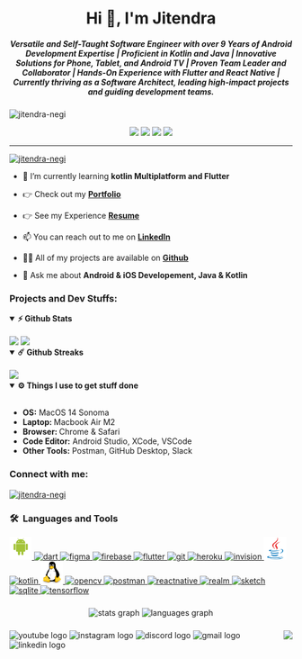 
<h1 align="center">Hi 👋, I'm Jitendra</h1>
<h5 align="center">Versatile and Self-Taught Software Engineer with over 9 Years of Android Development Expertise | Proficient in Kotlin and Java | Innovative Solutions for Phone, Tablet, and Android TV | Proven Team Leader and Collaborator | Hands-On Experience with Flutter and React Native | Currently thriving as a Software Architect, leading high-impact projects and guiding development teams.</h5>

<p align="left"> <img src="https://komarev.com/ghpvc/?username=jitendra-negi&label=Profile%20views&color=0e75b6&style=flat" alt="jitendra-negi" /> </p>


 <p align="center">
<img src="https://img.shields.io/badge/Age-33-blue" />
  <img src="https://img.shields.io/badge/Focus-Android,%20iOS%20Development -blue" />
  <img src="https://img.shields.io/badge/Lives-Noida%20,%20UP -blue" />
  <img src="https://img.shields.io/badge/Languages-Hindi%20%26%20English-blue" />
</p>
<hr>


<p align="left"> <a href="https://github.com/ryo-ma/github-profile-trophy"><img src="https://github-profile-trophy.vercel.app/?username=jitendra-negi" alt="jitendra-negi" /></a> </p>


- 🌱 I’m currently learning **kotlin Multiplatform and Flutter**
  
- 👉 Check out my **[Portfolio](https://drive.google.com/file/d/1ot9Zp1YTS7vhJ1GSoPTWkfoW5Cti8g-r/view?usp=sharing)**

- 👉 See my Experience **[Resume](https://drive.google.com/file/d/1oDBnSZxtsqtf9BCc8qSBprC3OMxW9sDl/view)**

- 📫 You can reach out to me on **[LinkedIn](https://www.linkedin.com/in/jitendra-negi/)**

- 👨‍💻 All of my projects are available on **[Github](https://github.com/jitendra-negi/)**

- 💬 Ask me about **Android & iOS Developement, Java & Kotlin**

### Projects and Dev Stuffs:

<details open>
  <summary><b>⚡ Github Stats</b></summary>

  <br />
  <img height="180em" src="https://github-readme-stats.vercel.app/api?username=jitendra-negi&theme=light&show_icons=true&include_all_commits=true" />
  <img height="180em" src="https://github-readme-stats.vercel.app/api/top-langs/?username=jitendra-negi&exclude_repo=KNN-Image-Classification&show_icons=true&layout=compact&langs_count=8"/>
</details>

<details open>
  <summary><b>☄️ Github Streaks</b></summary>

  <br />
  <img height="180em" src="https://github-readme-streak-stats.herokuapp.com/?user=jitendra-negi&theme=light&show_icons=true" />
</details>


<details open>
  <br />
  <summary><b>⚙️ Things I use to get stuff done</b></summary>
  	<ul>
  	    <li><b>OS:</b> MacOS 14 Sonoma</li>
	    <li><b>Laptop: </b> Macbook Air M2</li>
  	    <li><b>Browser: </b> Chrome & Safari</li>
	    <li><b>Code Editor:</b> Android Studio, XCode, VSCode</li>
 	    <li><b>Other Tools:</b> Postman, GitHub Desktop, Slack</li>
	</ul>
</details>


<h3 align="left">Connect with me:</h3>
<p align="left">
<a href="https://linkedin.com/in/jitendra-negi" target="blank"><img align="center" src="https://raw.githubusercontent.com/rahuldkjain/github-profile-readme-generator/master/src/images/icons/Social/linked-in-alt.svg" alt="jitendra-negi" height="30" width="40" /></a>
</p>

 ### 🛠 &nbsp;Languages and Tools
<p align="left"> <a href="https://developer.android.com" target="_blank" rel="noreferrer"> <img src="https://raw.githubusercontent.com/devicons/devicon/master/icons/android/android-original-wordmark.svg" alt="android" width="40" height="40"/> </a> <a href="https://dart.dev" target="_blank" rel="noreferrer"> <img src="https://www.vectorlogo.zone/logos/dartlang/dartlang-icon.svg" alt="dart" width="40" height="40"/> </a> <a href="https://www.figma.com/" target="_blank" rel="noreferrer"> <img src="https://www.vectorlogo.zone/logos/figma/figma-icon.svg" alt="figma" width="40" height="40"/> </a> <a href="https://firebase.google.com/" target="_blank" rel="noreferrer"> <img src="https://www.vectorlogo.zone/logos/firebase/firebase-icon.svg" alt="firebase" width="40" height="40"/> </a> <a href="https://flutter.dev" target="_blank" rel="noreferrer"> <img src="https://www.vectorlogo.zone/logos/flutterio/flutterio-icon.svg" alt="flutter" width="40" height="40"/> </a> <a href="https://git-scm.com/" target="_blank" rel="noreferrer"> <img src="https://www.vectorlogo.zone/logos/git-scm/git-scm-icon.svg" alt="git" width="40" height="40"/> </a> <a href="https://heroku.com" target="_blank" rel="noreferrer"> <img src="https://www.vectorlogo.zone/logos/heroku/heroku-icon.svg" alt="heroku" width="40" height="40"/> </a> <a href="https://www.invisionapp.com/" target="_blank" rel="noreferrer"> <img src="https://www.vectorlogo.zone/logos/invisionapp/invisionapp-icon.svg" alt="invision" width="40" height="40"/> </a> <a href="https://www.java.com" target="_blank" rel="noreferrer"> <img src="https://raw.githubusercontent.com/devicons/devicon/master/icons/java/java-original.svg" alt="java" width="40" height="40"/> </a> <a href="https://kotlinlang.org" target="_blank" rel="noreferrer"> <img src="https://www.vectorlogo.zone/logos/kotlinlang/kotlinlang-icon.svg" alt="kotlin" width="40" height="40"/> </a> <a href="https://www.linux.org/" target="_blank" rel="noreferrer"> <img src="https://raw.githubusercontent.com/devicons/devicon/master/icons/linux/linux-original.svg" alt="linux" width="40" height="40"/> </a> <a href="https://opencv.org/" target="_blank" rel="noreferrer"> <img src="https://www.vectorlogo.zone/logos/opencv/opencv-icon.svg" alt="opencv" width="40" height="40"/> </a> <a href="https://postman.com" target="_blank" rel="noreferrer"> <img src="https://www.vectorlogo.zone/logos/getpostman/getpostman-icon.svg" alt="postman" width="40" height="40"/> </a> <a href="https://reactnative.dev/" target="_blank" rel="noreferrer"> <img src="https://reactnative.dev/img/header_logo.svg" alt="reactnative" width="40" height="40"/> </a> <a href="https://realm.io/" target="_blank" rel="noreferrer"> <img src="https://raw.githubusercontent.com/bestofjs/bestofjs-webui/8665e8c267a0215f3159df28b33c365198101df5/public/logos/realm.svg" alt="realm" width="40" height="40"/> </a> <a href="https://www.sketch.com/" target="_blank" rel="noreferrer"> <img src="https://www.vectorlogo.zone/logos/sketchapp/sketchapp-icon.svg" alt="sketch" width="40" height="40"/> </a> <a href="https://www.sqlite.org/" target="_blank" rel="noreferrer"> <img src="https://www.vectorlogo.zone/logos/sqlite/sqlite-icon.svg" alt="sqlite" width="40" height="40"/> </a> <a href="https://www.tensorflow.org" target="_blank" rel="noreferrer"> <img src="https://www.vectorlogo.zone/logos/tensorflow/tensorflow-icon.svg" alt="tensorflow" width="40" height="40"/> </a> </p>


###

<div align="center">
  <img src="https://github-readme-stats.vercel.app/api?username=maurodesouza&hide_title=false&hide_rank=false&show_icons=true&include_all_commits=true&count_private=true&disable_animations=false&theme=dracula&locale=en&hide_border=false" height="150" alt="stats graph"  />
  <img src="https://github-readme-stats.vercel.app/api/top-langs?username=maurodesouza&locale=en&hide_title=false&layout=compact&card_width=320&langs_count=5&theme=dracula&hide_border=false" height="150" alt="languages graph"  />
</div>

###

<img align="right" height="150" src="https://i.imgflip.com/65efzo.gif"  />

###


<div align="left">
  <img src="https://img.shields.io/static/v1?message=Youtube&logo=youtube&label=&color=FF0000&logoColor=white&labelColor=&style=for-the-badge" height="35" alt="youtube logo"  />
  <img src="https://img.shields.io/static/v1?message=Instagram&logo=instagram&label=&color=E4405F&logoColor=white&labelColor=&style=for-the-badge" height="35" alt="instagram logo"  />
  <img src="https://img.shields.io/static/v1?message=Discord&logo=discord&label=&color=7289DA&logoColor=white&labelColor=&style=for-the-badge" height="35" alt="discord logo"  />
  <img src="https://img.shields.io/static/v1?message=Gmail&logo=gmail&label=&color=D14836&logoColor=white&labelColor=&style=for-the-badge" height="35" alt="gmail logo"  />
  <img src="https://img.shields.io/static/v1?message=LinkedIn&logo=linkedin&label=&color=0077B5&logoColor=white&labelColor=&style=for-the-badge" height="35" alt="linkedin logo"  />
</div>

###

<br clear="both">

###
